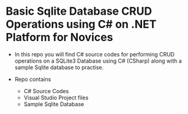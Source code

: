# Basic Sqlite Database CRUD Operations using C# on .NET Platform for Novices

- In this repo you will find C# source codes for performing CRUD operations on a SQLite3 Database using C# (CSharp) along with a sample Sqlite database to practise.

- Repo contains 
	- C# Source Codes
	- Visual Studio Project files
	- Sample Sqlite Database

 
